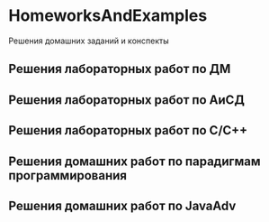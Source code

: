 # HomeworksAndExamples
Решения домашних заданий и конспекты

## Решения лабораторных работ по ДМ
## Решения лабораторных работ по АиСД
## Решения лабораторных работ по C/C++
## Решения домашних работ по парадигмам программирования
## Решения домашних работ по JavaAdv






